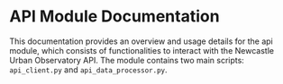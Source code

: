 # API Module Documentation

This documentation provides an overview and usage details for the api module, which consists of functionalities to interact with the Newcastle Urban Observatory API. The module contains two main scripts: `api_client.py` and `api_data_processor.py`.
